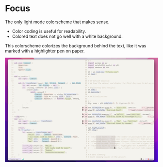 # Focus

The only light mode colorscheme that makes sense.

- Color coding is useful for readability.
- Colored text does not go well with a white background.

This colorscheme colorizes the background behind the text, like it was marked
with a highlighter pen on paper.

![Screenshot](focus.jpg)
